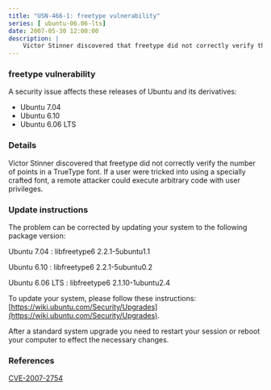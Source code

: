 ```yaml
---
title: "USN-466-1: freetype vulnerability"
series: [ ubuntu-06.06-lts]
date: 2007-05-30 12:00:00
description: |
    Victor Stinner discovered that freetype did not correctly verify the number of points in a TrueType font.  If a user were tricked into using a specially crafted font, a remote attacker could execute arbitrary code with user privileges.
--- 
```

 
### freetype vulnerability

A security issue affects these releases of Ubuntu and its derivatives:

* Ubuntu 7.04
* Ubuntu 6.10
* Ubuntu 6.06 LTS

### Details

Victor Stinner discovered that freetype did not correctly verify the number of points in a TrueType font. If a user were tricked into using a specially crafted font, a remote attacker could execute arbitrary code with user privileges.

### Update instructions

The problem can be corrected by updating your system to the following package version:

Ubuntu 7.04
 : libfreetype6 <span>2.2.1-5ubuntu1.1</span>

Ubuntu 6.10
 : libfreetype6 <span>2.2.1-5ubuntu0.2</span>

Ubuntu 6.06 LTS
 : libfreetype6 <span>2.1.10-1ubuntu2.4</span>

To update your system, please follow these instructions: [https://wiki.ubuntu.com/Security/Upgrades](https://wiki.ubuntu.com/Security/Upgrades).

After a standard system upgrade you need to restart your session or reboot your computer to effect the necessary changes.

### References

 [CVE-2007-2754](http://people.ubuntu.com/~ubuntu-security/cve/CVE-2007-2754)
 
